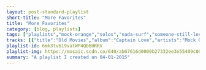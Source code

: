 ```yaml
---
layout: post-standard-playlist
short-title: "More Favorites"
title: "More Favorites"
category: [blog, playlists]
tags: ["playlists","mock-orange","solos","nada-surf","someone-still-loves-you-boris-yeltsin","the-delicious","roger-miller","matt-pond-pa","the-babies","misfits","streetlight-manifesto","george-baker-selection","ratatat","james-blake,-chance-the-rapper","george-shearing","roger-miller","mock-orange","ida-maria","phoenix","the-strokes","conor-oberst","maurice-ravel,-quatuor-ysaÿe","lou-reed","the-mighty-mighty-bosstones","the-sonics","the-long-winters","thomas-tallis,-andrew-fletcher,-ex-cathedra,-jeffrey-skidmore","doug-cloud-&-county-line","the-decemberists","phantom-planet","louis-xiv","streetlight-manifesto","elvis-presley","david-bowie,-ken-scott","the-xx","release-the-sunbird","the-middle-east","sufjan-stevens","the-national","bon-iver","beach-house","metallica","slayer","death-from-above-1979","everything-everything","nada-surf","mae","rilo-kiley","fleet-foxes","grizzly-bear","françoise-hardy","calexico","the-head-and-the-heart","of-montreal","the-thermals","blink-182","nada-surf","beck","nat-king-cole","save-ferris","capital-cities,-andré-3000","willy-mason","grizzly-bear","beach-house","lord-huron","mock-orange","vampire-weekend","islands","volcano!","fats-waller","benny-goodman,-billy-meyers,-elmer-schoebel,-jack-pettis","devo","green-day","austra","future-islands","macklemore-&-ryan-lewis","the-animals","johnny-cash","nada-surf","pretty-girls-make-graves","green-day","rage-against-the-machine","john-denver","sufjan-stevens","steeleye-span","afi","dashboard-confessional","eminem,-dina-rae","ratatat","foster-the-people","sum-41","richard-white,-jesse-corti","pinback","nat-king-cole","erik-satie,-klara-kormendi","the-mellomen","mac-demarco","ben-kweller","mae","artie-shaw","the-get-up-kids","dashboard-confessional","harley-poe","brand-new","ricky-nelson","paws","the-streets","faul-&-wad-ad,-pnau","roger-miller","conor-oberst","the-cure","green-day","nada-surf","the-presidents-of-the-united-states-of-america","harley-poe","lester-flatt,-earl-scruggs","everclear","save-ferris","nofx","mastodon","the-subways","nada-surf","liquid-stranger","mc-zulu,-dub-gabriel","mcguinness-flint","nada-surf","erik-satie,-klara-kormendi","willy-mason","mcguinness-flint","eminem","benny-goodman,-fred-fisher","boats","starlight-mints","sun-kil-moon","cake","the-thermals","vampire-weekend","eef-barzelay","grandaddy","blitzen-trapper","steeleye-span","thomas-tomkins,-choir-of-clare-college,-cambridge,-timothy-brown","boats","mock-orange","matt-pond-pa","the-thermals","starlight-mints","the-war-on-drugs","purity-ring","zeds-dead,-memorecks","phoenix","vampire-weekend","john-wasson","mock-orange","pixies","starlight-mints","pinback","islands","\"weird-al\"-yankovic","the-black-keys","the-thermals","transplants","the-features","the-bravery","starlight-mints","pinback","hank-levy","matt-pond-pa","mock-orange","nada-surf","dashboard-confessional","sufjan-stevens","matt-pond-pa","mock-orange","arcade-fire","the-thermals","vampire-weekend","motion-city-soundtrack","saves-the-day","nada-surf","simon-&-garfunkel","the-offspring","beastie-boys,-nas","vertical-horizon","the-faint","peaches","new-found-glory","new-found-glory","the-decemberists","built-to-spill","the-lighthouse-and-the-whaler","mock-orange","matt-and-kim","islands","human-highway","best-coast","elvis-depressedly","glass-animals","the-octopus-project","explosions-in-the-sky","the-smiths","new-found-glory","the-futureheads","jenny-lewis","counting-crows","the-cure","big-sean,-drake","calvin-harris,-alesso,-hurts","against-me!","gregory-alan-isakov","the-long-winters","jeffrey-lewis,-jack-lewis,-anders-griffen","johnny-cash,-june-carter-cash","wavves","rjd2","flight-of-the-conchords","tyler,-the-creator,-na'-kel,-jasper-dolphin,-lucas.,-l-boy,-taco,-left-brain,-lee-spielman","lil-dicky,-brain","motion-city-soundtrack","the-cranberries","guster","into-it.-over-it.","the-get-up-kids","ben-kweller","saves-the-day","into-it.-over-it.","wavves","sonny-clark","the-beatles","motion-city-soundtrack","less-than-jake","new-found-glory","fun.","now-it's-overhead","the-futureheads","ernie","cookie-monster","bert-&-ernie","abandoned-pools","yellowcard","matt-pond-pa","radical-face","sorority-noise","dry-the-river","dry-the-river","new-found-glory","diarrhea-planet","elliott-smith","islands","juice-newton","benjamin-booker","modern-english","billy-joel","billy-joel","abba","third-eye-blind","nofx","jimmy-eat-world","the-corries","death-cab-for-cutie","box-car-racer","starlight-mints","the-futureheads","fiction-plane","cursive","css","kings-of-convenience","bon-iver","the-black-keys","simon-&-garfunkel","steeleye-span","abba","say-anything","muddy-waters","skee-lo","sum-41","nofx","nofx","drake","eminem","kid-cudi","the-offspring","the-vandals","incubus","wavves","blindside","pink-floyd","eminem","eminem","jank","john-denver","j.-cole","weezer","mock-orange","iron-&-wine","r.e.m.","animal-collective","mxpx","leon-bridges","joel-mcneely,-royal-scottish-national-orchestra-and-chorus","healey-willan,-choir-of-jesus-college,-cambridge,-mark-williams","bloodhound-gang","bloodhound-gang","third-eye-blind","third-eye-blind","someone-still-loves-you-boris-yeltsin","noah-and-the-whale","noah-and-the-whale","ac/dc","billy-may","guster","built-to-spill","peter,-paul-and-mary","bad-religion","afi","trash-boat","mark-orton","sleeping-bag","marty-robbins","arcade-fire","beach-slang","muse","kevin-devine","everything-everything","new-found-glory","miike-snow","j-mascis","warsaw-village-band","warsaw-village-band","four-star-mary","kid-dynamite","william-bell","future-islands","ezra-furman"]
tracks: [{"title":"Old Movies","album":"Captain Love","artists":"Mock Orange"},{"title":"Carpe Diem","album":"Beast Of Both Worlds","artists":"SoloS"},{"title":"Blankest Year","album":"The Weight Is A Gift","artists":"Nada Surf"},{"title":"Think I Wanna Die","album":"Pershing","artists":"Someone Still Loves You Boris Yeltsin"},{"title":"Social Security","album":"The Delicious The Delicious","artists":"The Delicious"},{"title":"Dang Me - Single Version","album":"All Time Greatest Hits","artists":"Roger Miller"},{"title":"Snow Day","album":"Winter Songs EP","artists":"Matt Pond PA"},{"title":"Mess Me Around","album":"Our House on the Hill","artists":"The Babies"},{"title":"Hybrid Moments","album":"Static Age","artists":"Misfits"},{"title":"The Saddest Song","album":"Everything Goes Numb","artists":"Streetlight Manifesto"},{"title":"Little Green Bag","album":"Reservoir Dogs (Original Motion Picture Soundtrack)","artists":"George Baker Selection"},{"title":"Loud Pipes","album":"Classics","artists":"Ratatat"},{"title":"Life Round Here","album":"Life Round Here","artists":"James Blake, Chance the Rapper"},{"title":"Lullaby Of Birdland","album":"Lullaby of Birdland (Best Of)","artists":"George Shearing"},{"title":"Chug-A-Lug - Single Version","album":"All Time Greatest Hits","artists":"Roger Miller"},{"title":"Feel It Now","album":"Disguised As Ghosts","artists":"Mock Orange"},{"title":"Oh My God","album":"Fortress 'round My Heart (Deluxe Edition)","artists":"Ida Maria"},{"title":"Sometimes in the Fall","album":"It's Never Been Like That (Deluxe Version)","artists":"Phoenix"},{"title":"Someday","album":"Is This It","artists":"The Strokes"},{"title":"I Don't Want to Die (In the Hospital)","album":"Conor Oberst","artists":"Conor Oberst"},{"title":"String Quartet In F Major, M.35: 2. Assez vif. Très rythmé","album":"Ravel/Debussy: String Quartets","artists":"Maurice Ravel, Quatuor Ysaÿe"},{"title":"I'm So Free","album":"Transformer","artists":"Lou Reed"},{"title":"Where'd You Go","album":"Where'd You Go","artists":"The Mighty Mighty Bosstones"},{"title":"Have Love Will Travel","album":"Here Are the Sonics","artists":"The Sonics"},{"title":"Cinnamon","album":"When I Pretend To Fall","artists":"The Long Winters"},{"title":"If Ye Love Me","album":"A New Heaven : 1000 Years of Sacred Choral Music","artists":"Thomas Tallis, Andrew Fletcher, Ex Cathedra, Jeffrey Skidmore"},{"title":"Come Back Little Darlin'","album":"Appalachian Rain","artists":"Doug Cloud & County Line"},{"title":"July, July!","album":"Castaways and Cutouts","artists":"The Decemberists"},{"title":"Big Brat","album":"Phantom Planet","artists":"Phantom Planet"},{"title":"Louis XIV","album":"Louis XIV","artists":"Louis XIV"},{"title":"We Will Fall Together","album":"Somewhere In The Between","artists":"Streetlight Manifesto"},{"title":"Return to Sender - From \"Girls! Girls! Girls!\"","album":"Elvis 75 - Good Rockin' Tonight","artists":"Elvis Presley"},{"title":"Queen Bitch - 1999 Remastered Version","album":"Hunky Dory","artists":"David Bowie, Ken Scott"},{"title":"Islands","album":"xx","artists":"The xx"},{"title":"Always Like The Son","album":"Come Back To Us","artists":"Release The Sunbird"},{"title":"Blood","album":"The Recordings of the Middle East","artists":"The Middle East"},{"title":"The Henney Buggy Band","album":"The Avalanche","artists":"Sufjan Stevens"},{"title":"I Need My Girl","album":"Trouble Will Find Me","artists":"The National"},{"title":"Skinny Love","album":"For Emma, Forever Ago","artists":"Bon Iver"},{"title":"Used to Be","album":"Teen Dream","artists":"Beach House"},{"title":"Battery","album":"Master Of Puppets","artists":"Metallica"},{"title":"Raining Blood","album":"Reign In Blood","artists":"Slayer"},{"title":"Romantic Rights","album":"You're A Woman, I'm A Machine","artists":"Death From Above 1979"},{"title":"Qwerty Finger","album":"Man Alive","artists":"Everything Everything"},{"title":"Looking Through (Acoustic)","album":"The Dulcitone Files","artists":"Nada Surf"},{"title":"The Fisherman Song (We All Need Love)","album":"(m)orning","artists":"Mae"},{"title":"A Better Son/Daughter","album":"The Execution Of All Things","artists":"Rilo Kiley"},{"title":"Helplessness Blues","album":"Helplessness Blues","artists":"Fleet Foxes"},{"title":"While You Wait For The Others","album":"Veckatimest","artists":"Grizzly Bear"},{"title":"Le temps de l'amour (Remastered)","album":"Canciones de Amor Vol.8: Francia","artists":"Françoise Hardy"},{"title":"Bisbee Blue","album":"Garden Ruin","artists":"Calexico"},{"title":"Cats and Dogs","album":"The Head and the Heart","artists":"The Head And The Heart"},{"title":"Gronlandic Edit","album":"Hissing Fauna, Are You The Destroyer?","artists":"of Montreal"},{"title":"You Will Be Free","album":"Desperate Ground","artists":"The Thermals"},{"title":"Here's Your Letter","album":"blink-182 (explicit version) [Explicit Version]","artists":"blink-182"},{"title":"From Now On","album":"Lucky","artists":"Nada Surf"},{"title":"Turn Away","album":"Morning Phase","artists":"Beck"},{"title":"Almost Like Being In Love - Remastered","album":"The Unforgettable Nat King Cole (Remastered)","artists":"Nat King Cole"},{"title":"The World Is New","album":"It Means Everything","artists":"Save Ferris"},{"title":"Farrah Fawcett Hair","album":"In A Tidal Wave Of Mystery (Deluxe)","artists":"Capital Cities, André 3000"},{"title":"Talk Me Down","album":"Don't Stop Now","artists":"Willy Mason"},{"title":"Two Weeks","album":"Veckatimest","artists":"Grizzly Bear"},{"title":"Lazuli","album":"Bloom","artists":"Beach House"},{"title":"Time To Run","album":"Lonesome Dreams","artists":"Lord Huron"},{"title":"Make Friends","album":"Mind Is Not Brain","artists":"Mock Orange"},{"title":"California English","album":"Contra","artists":"Vampire Weekend"},{"title":"No You Don't","album":"Vapours","artists":"Islands"},{"title":"Africa Just Wants To Have Fun","album":"Paperwork","artists":"volcano!"},{"title":"Ain't Misbehavin","album":"1934-1943 - Ain't Misbehavin","artists":"Fats Waller"},{"title":"Bugle Call Rag (Live)","album":"In Person","artists":"Benny Goodman, Billy Meyers, Elmer Schoebel, Jack Pettis"},{"title":"Whip It - 2009 Remaster","album":"Freedom Of Choice (Deluxe Remastered Edition)","artists":"DEVO"},{"title":"Peacemaker","album":"21st Century Breakdown","artists":"Green Day"},{"title":"Home","album":"Home","artists":"Austra"},{"title":"Spirit","album":"Singles","artists":"Future Islands"},{"title":"Can't Hold Us - feat. Ray Dalton","album":"The Heist","artists":"Macklemore & Ryan Lewis"},{"title":"House Of The Rising Sun","album":"The Best Of The Animals","artists":"The Animals"},{"title":"Hey Porter","album":"The Mystery Of Life","artists":"Johnny Cash"},{"title":"Je T'Attendais","album":"B-Sides","artists":"Nada Surf"},{"title":"Bring It On Golden Pond","album":"Good Health","artists":"Pretty Girls Make Graves"},{"title":"Basket Case","album":"Dookie","artists":"Green Day"},{"title":"Sleep Now In the Fire","album":"The Battle Of Los Angeles","artists":"Rage Against The Machine"},{"title":"Take Me Home, Country Roads - Original Version","album":"John Denver's Greatest Hits","artists":"John Denver"},{"title":"The Tallest Man, the Broadest Shoulders Part I: The Great Frontier Part II: Come to Me Only With Playthings Now","album":"Illinois","artists":"Sufjan Stevens"},{"title":"The Blackleg Miner","album":"Hark! The Village Wait","artists":"Steeleye Span"},{"title":"The Leaving Song","album":"Sing The Sorrow","artists":"AFI"},{"title":"The Good Fight","album":"The Places You Have Come To Fear The Most","artists":"Dashboard Confessional"},{"title":"Superman","album":"The Eminem Show","artists":"Eminem, Dina Rae"},{"title":"Wildcat","album":"Classics","artists":"Ratatat"},{"title":"The Truth","album":"Supermodel","artists":"Foster The People"},{"title":"Screaming Bloody Murder","album":"Screaming Bloody Murder","artists":"Sum 41"},{"title":"Gaston - Soundtrack","album":"Beauty And The Beast (Soundtrack)","artists":"Richard White, Jesse Corti"},{"title":"Proceed to Memory","album":"Information Retrieved","artists":"Pinback"},{"title":"Straighten Up And Fly Right - Remastered","album":"The Unforgettable Nat King Cole (Remastered)","artists":"Nat King Cole"},{"title":"3 Gymnopédies: Gymnopedie No. 1","album":"Satie: Piano Works (Selection)","artists":"Erik Satie, Klara Kormendi"},{"title":"The Ballad of Davy Crockett - From \"Frontierland\"","album":"Fantastic Mr. Fox (Original Soundtrack) [International Version]","artists":"The Mellomen"},{"title":"Salad Days","album":"Salad Days","artists":"Mac DeMarco"},{"title":"Commerce, TX","album":"Sha Sha","artists":"Ben Kweller"},{"title":"This Time Is The Last Time - Donnie Vs Reggie Mix","album":"Destination: B Sides","artists":"Mae"},{"title":"Smoke Gets In You're Eyes","album":"Artie Shaw - Stardust","artists":"Artie Shaw"},{"title":"Overdue","album":"On A Wire","artists":"The Get Up Kids"},{"title":"Saints And Sailors","album":"The Places You Have Come To Fear The Most","artists":"Dashboard Confessional"},{"title":"It's Only the End of the World","album":"The Dead and the Naked","artists":"Harley Poe"},{"title":"The Boy Who Blocked His Own Shot","album":"Deja Entendu","artists":"Brand New"},{"title":"Lonesome Town","album":"Greatest Love Songs","artists":"Ricky Nelson"},{"title":"Erreur Humaine","album":"Youth Culture Forever","artists":"PAWS"},{"title":"Empty Cans","album":"A Grand Don't Come for Free","artists":"The Streets"},{"title":"Changes","album":"Changes","artists":"Faul & Wad Ad, PNAU"},{"title":"You Can't Roller Skate In A Buffalo Herd - Single Version","album":"All Time Greatest Hits","artists":"Roger Miller"},{"title":"NYC-Gone, Gone","album":"Conor Oberst","artists":"Conor Oberst"},{"title":"Boys Don't Cry - Single Version","album":"Three Imaginary Boys (Deluxe Edition)","artists":"The Cure"},{"title":"Burnout","album":"Dookie","artists":"Green Day"},{"title":"The Way You Wear Your Head","album":"Let Go","artists":"Nada Surf"},{"title":"Peaches","album":"The Presidents of The United States of America: Ten Year Super Bonus Special Anniversary Edition","artists":"The Presidents Of The United States Of America"},{"title":"Corpse Grindin' Man - Studio","album":"Harley Poe and The Dead Vampires","artists":"Harley Poe"},{"title":"The Ballad of Jed Clampett","album":"The Beverly Hillbillies","artists":"Lester Flatt, Earl Scruggs"},{"title":"Anthem Part Two","album":"Take Off Your Pants And Jacket","artists":"blink-182"},{"title":"So Much for the Afterglow","album":"So Much For The Afterglow","artists":"Everclear"},{"title":"Come on Eileen","album":"It Means Everything","artists":"Save Ferris"},{"title":"I Believe in Goddess","album":"Self Entitled","artists":"NOFX"},{"title":"High Road","album":"Once More 'Round the Sun","artists":"Mastodon"},{"title":"Rock & Roll Queen","album":"Young For Eternity","artists":"The Subways"},{"title":"Clear Eye Clouded Mind","album":"The Stars Are Indifferent To Astronomy","artists":"Nada Surf"},{"title":"Bully","album":"Mechanoid Meltdown","artists":"Liquid Stranger"},{"title":"No Lies - Grodio Remix","album":"Outlaw Speakerbox (Anthology)","artists":"MC Zulu, Dub Gabriel"},{"title":"Dream Darling Dream - Remastered","album":"McGuinness Flint","artists":"McGuinness Flint"},{"title":"The Future (Acoustic)","album":"The Dulcitone Files","artists":"Nada Surf"},{"title":"Gnossienne No.1: Lent","album":"Satie: Piano Works (Selection)","artists":"Erik Satie, Klara Kormendi"},{"title":"Oxygen","album":"Where The Humans Eat","artists":"Willy Mason"},{"title":"Shut Up","album":"Take Off Your Pants And Jacket","artists":"blink-182"},{"title":"Let It Ride - Remastered","album":"McGuinness Flint","artists":"McGuinness Flint"},{"title":"Role Model","album":"The Slim Shady LP (Explicit)","artists":"Eminem"},{"title":"Chicago","album":"In Person","artists":"Benny Goodman, Fred Fisher"},{"title":"Movie Scores; We Hummed","album":"Cannonballs, Cannonballs","artists":"Boats"},{"title":"Matador","album":"The Dream That Stuff Was Made Of","artists":"Starlight Mints"},{"title":"Glen Tipton","album":"Ghosts Of The Great Highway","artists":"Sun Kil Moon"},{"title":"Stickshifts and Safetybelts","album":"Fashion Nugget","artists":"Cake"},{"title":"Now We Can See","album":"Now We Can See","artists":"The Thermals"},{"title":"Unbelievers","album":"Modern Vampires of the City","artists":"Vampire Weekend"},{"title":"Lose BIg","album":"Lose Big","artists":"Eef Barzelay"},{"title":"El Caminos In The West","album":"Sumday","artists":"Grandaddy"},{"title":"Black River Killer","album":"Black River Killer","artists":"Blitzen Trapper"},{"title":"My Johnny Was a Shoemaker","album":"Hark! The Village Wait","artists":"Steeleye Span"},{"title":"Tomkins: When David Heard","album":"Tudor Anthems and Motets","artists":"Thomas Tomkins, Choir of Clare College, Cambridge, Timothy Brown"},{"title":"Haircuts For Everybody","album":"Cannonballs, Cannonballs","artists":"Boats"},{"title":"We Work","album":"nines & sixes","artists":"Mock Orange"},{"title":"People Have A Way","album":"Last Light","artists":"Matt Pond PA"},{"title":"Born To Kill","album":"Desperate Ground","artists":"The Thermals"},{"title":"Inside Of Me","album":"Drowaton","artists":"Starlight Mints"},{"title":"Red Eyes","album":"Lost In The Dream","artists":"The War On Drugs"},{"title":"stranger than earth","album":"another eternity","artists":"Purity Ring"},{"title":"Collapse","album":"Somewhere Else","artists":"Zeds Dead, Memorecks"},{"title":"1901","album":"Wolfgang Amadeus Phoenix","artists":"Phoenix"},{"title":"Cousins","album":"Contra","artists":"Vampire Weekend"},{"title":"Caravan","album":"Whiplash (Original Motion Picture Soundtrack)","artists":"John Wasson"},{"title":"Til the Morning","album":"Live in Brooklyn","artists":"Mock Orange"},{"title":"Where Is My Mind?","album":"Death To The Pixies","artists":"Pixies"},{"title":"Popsickle","album":"The Dream That Stuff Was Made Of","artists":"Starlight Mints"},{"title":"Concrete Seconds","album":"Blue Screen Life","artists":"Pinback"},{"title":"Vapours","album":"Vapours","artists":"Islands"},{"title":"Albuquerque","album":"The Essential \"Weird Al\" Yankovic","artists":"\"Weird Al\" Yankovic"},{"title":"Grown So Ugly","album":"Rubber Factory","artists":"The Black Keys"},{"title":"A Pillar Of Salt","album":"The Body, The Blood, The Machine","artists":"The Thermals"},{"title":"D.J. D.J.","album":"Transplants","artists":"Transplants"},{"title":"Kids","album":"Wilderness","artists":"The Features"},{"title":"An Honest Mistake - CD Album Version","album":"The Bravery","artists":"The Bravery"},{"title":"Power Bleed","album":"Change Remains","artists":"Starlight Mints"},{"title":"Up All Night","album":"Neighborhoods (Deluxe Version)","artists":"blink-182"},{"title":"Blue Harvest","album":"Autumn of the Seraphs","artists":"Pinback"},{"title":"Whiplash","album":"Whiplash (Original Motion Picture Soundtrack)","artists":"Hank Levy"},{"title":"Last Song","album":"Emblems","artists":"Matt Pond PA"},{"title":"East Side Song","album":"Mind Is Not Brain","artists":"Mock Orange"},{"title":"When I Was Young","album":"The Stars Are Indifferent To Astronomy","artists":"Nada Surf"},{"title":"The Swiss Army Romance","album":"The Swiss Army Romance","artists":"Dashboard Confessional"},{"title":"Casimir Pulaski Day","album":"Illinois","artists":"Sufjan Stevens"},{"title":"New Hampshire","album":"Emblems","artists":"Matt Pond PA"},{"title":"Mind Is Not Brain","album":"Mind Is Not Brain","artists":"Mock Orange"},{"title":"The Suburbs","album":"The Suburbs","artists":"Arcade Fire"},{"title":"I Go Alone","album":"Desperate Ground","artists":"The Thermals"},{"title":"Campus","album":"Vampire Weekend","artists":"Vampire Weekend"},{"title":"M+M's","album":"Cheshire Cat","artists":"blink-182"},{"title":"Attractive Today","album":"Commit This To Memory","artists":"Motion City Soundtrack"},{"title":"At Your Funeral","album":"Stay What You Are","artists":"Saves The Day"},{"title":"Weightless","album":"Lucky","artists":"Nada Surf"},{"title":"A Poem on the Underground Wall","album":"Parsley, Sage, Rosemary And Thyme","artists":"Simon & Garfunkel"},{"title":"Lightning Rod","album":"Splinter","artists":"The Offspring"},{"title":"Too Many Rappers - New Reactionaries Version","album":"Hot Sauce Committee (Pt. 2)","artists":"Beastie Boys, Nas"},{"title":"Online Songs","album":"Take Off Your Pants And Jacket","artists":"blink-182"},{"title":"Everything You Want","album":"Everything You Want","artists":"Vertical Horizon"},{"title":"Posed To Death","album":"Danse Macabre","artists":"The Faint"},{"title":"Fuck the Pain Away","album":"The Teaches of Peaches","artists":"Peaches"},{"title":"Intro (New Found Glory Album)","album":"Catalyst","artists":"New Found Glory"},{"title":"All Downhill From Here","album":"Catalyst","artists":"New Found Glory"},{"title":"The Chimbley Sweep","album":"Her Majesty The Decemberists","artists":"The Decemberists"},{"title":"Living Zoo","album":"Untethered Moon","artists":"Built To Spill"},{"title":"Iron Doors","album":"This Is an Adventure","artists":"The Lighthouse And The Whaler"},{"title":"I Keep Saying So Long","album":"Mind Is Not Brain","artists":"Mock Orange"},{"title":"Overexposed","album":"Lightning","artists":"Matt and Kim"},{"title":"This is Not A Song","album":"A Sleep & A Forgetting (Deluxe Edition)","artists":"Islands"},{"title":"The Sound","album":"Moody Motorcycle","artists":"Human Highway"},{"title":"The Only Place","album":"The Only Place (Deluxe Edition)","artists":"Best Coast"},{"title":"Wastes of Time","album":"New Alhambra","artists":"Elvis Depressedly"},{"title":"Wyrd","album":"ZABA","artists":"Glass Animals"},{"title":"Truck","album":"Hello, Avalanche","artists":"The Octopus Project"},{"title":"Your Hand In Mine","album":"The Earth Is Not a Cold Dead Place","artists":"Explosions In The Sky"},{"title":"Girl Afraid - 2011 Remaster","album":"Louder Than Bombs","artists":"The Smiths"},{"title":"Something I Call Personality","album":"Sticks and Stones","artists":"New Found Glory"},{"title":"Hounds of Love","album":"The Futureheads (UK Formats)","artists":"The Futureheads"},{"title":"Acid Tongue","album":"Acid Tongue","artists":"Jenny Lewis"},{"title":"A Long December","album":"Recovering The Satellites","artists":"Counting Crows"},{"title":"Friday I'm In Love","album":"The Cure - Greatest Hits (Deluxe Sound & Vision) PAL [2CD/DVD Sound & Vision]","artists":"The Cure"},{"title":"Blessings","album":"Dark Sky Paradise (Deluxe)","artists":"Big Sean, Drake"},{"title":"Under Control (feat. Hurts)","album":"Motion","artists":"Calvin Harris, Alesso, Hurts"},{"title":"Transgender Dysphoria Blues","album":"Transgender Dysphoria Blues","artists":"Against Me!"},{"title":"The Universe","album":"The Weatherman","artists":"Gregory Alan Isakov"},{"title":"It'll Be A Breeze","album":"When I Pretend To Fall","artists":"The Long Winters"},{"title":"Back When I Was 4","album":"It's the Ones Who've Cracked That the Light Shines Through","artists":"Jeffrey Lewis, Jack Lewis, Anders Griffen"},{"title":"If I Were a Carpenter","album":"Hello, I'm Johnny Cash","artists":"Johnny Cash, June Carter Cash"},{"title":"Green Eyes","album":"King Of The Beach","artists":"Wavves"},{"title":"Ghostwriter","album":"Deadringer: Deluxe","artists":"RJD2"},{"title":"Sugalumps","album":"I Told You I Was Freaky","artists":"Flight of the Conchords"},{"title":"Trashwang (feat. Na' kel, Jasper Dolphin, Lucas, L-Boy, Taco, Left Brain & Lee Spielman)","album":"Wolf","artists":"Tyler, The Creator, Na' kel, Jasper Dolphin, Lucas., L-Boy, TACO, Left Brain, Lee Spielman"},{"title":"Pillow Talking (feat. Brain)","album":"Professional Rapper","artists":"Lil Dicky, Brain"},{"title":"It's A Pleasure To Meet You","album":"Panic Stations","artists":"Motion City Soundtrack"},{"title":"Dreams","album":"20th Century Masters - The Millennium Collection: The Best Of The Cranberries","artists":"The Cranberries"},{"title":"Architects & Engineers","album":"Easy Wonderful (Deluxe Version)","artists":"Guster"},{"title":"Cambridge, MA","album":"Twelve Towns","artists":"Into It. Over It."},{"title":"Campfire Kansas","album":"On A Wire","artists":"The Get Up Kids"},{"title":"Sundress","album":"Ben Kweller","artists":"Ben Kweller"},{"title":"Tomorrow Too Late","album":"In Reverie","artists":"Saves The Day"},{"title":"Anchor","album":"52 Weeks","artists":"Into It. Over It."},{"title":"All the Same","album":"V","artists":"Wavves"},{"title":"Junka","album":"Sonny Clark Trio","artists":"Sonny Clark"},{"title":"Drive My Car - Remastered 2009","album":"Rubber Soul (Remastered)","artists":"The Beatles"},{"title":"It Had To Be You","album":"Even If It Kills Me","artists":"Motion City Soundtrack"},{"title":"Scott Farcas Takes It On The Chin","album":"Hello Rockview","artists":"Less Than Jake"},{"title":"Familiar Landscapes","album":"Coming Home","artists":"New Found Glory"},{"title":"Some Nights","album":"Some Nights","artists":"fun."},{"title":"A Little Consolation","album":"Fall Back Open","artists":"Now It's Overhead"},{"title":"Struck Dumb","album":"The Chaos","artists":"The Futureheads"},{"title":"I Don't Want to Live on the Moon","album":"Sesame Street: Platinum All-Time Favorites","artists":"Ernie"},{"title":"If Moon Was Cookie","album":"Sesame Street: Dreamytime Songs","artists":"Cookie Monster"},{"title":"Dance Myself to Sleep","album":"Sesame Street: Dreamytime Songs","artists":"Bert & Ernie"},{"title":"Pep Talk","album":"Somnambulist","artists":"Abandoned Pools"},{"title":"View From Heaven","album":"Ocean Avenue","artists":"Yellowcard"},{"title":"East Coast E.","album":"Emblems","artists":"Matt Pond PA"},{"title":"Welcome Home, Son","album":"Ghost","artists":"Radical Face"},{"title":"Using","album":"Joy, Departed","artists":"Sorority Noise"},{"title":"History Book - Acoustic","album":"Shallow Bed (Acoustic)","artists":"Dry the River"},{"title":"No Rest - Acoustic","album":"Shallow Bed (Acoustic)","artists":"Dry the River"},{"title":"Ready and Willing","album":"Resurrection: Ascension","artists":"New Found Glory"},{"title":"Separations","album":"I'm Rich Beyond Your Wildest Dreams","artists":"Diarrhea Planet"},{"title":"Condor Ave","album":"Roman Candle","artists":"Elliott Smith"},{"title":"Snowflake","album":"Taste","artists":"Islands"},{"title":"Angel Of The Morning","album":"Juice Newton's Greatest Hits","artists":"Juice Newton"},{"title":"Violent Shiver","album":"Benjamin Booker","artists":"Benjamin Booker"},{"title":"I Melt With You - Rerecorded","album":"Pillow Lips","artists":"Modern English"},{"title":"It's Still Rock and Roll to Me","album":"Glass Houses","artists":"Billy Joel"},{"title":"Sleeping With the Television On","album":"Glass Houses","artists":"Billy Joel"},{"title":"Take A Chance On Me","album":"The Album","artists":"ABBA"},{"title":"Rites of Passage","album":"Dopamine","artists":"Third Eye Blind"},{"title":"We Called It America","album":"Coaster","artists":"NOFX"},{"title":"Get It Faster","album":"Bleed American","artists":"Jimmy Eat World"},{"title":"Shoals Of Herring","album":"People and Songs of the Sea","artists":"The Corries"},{"title":"Your Heart Is an Empty Room","album":"Plans","artists":"Death Cab for Cutie"},{"title":"Tiny Voices","album":"Box Car Racer","artists":"Box Car Racer"},{"title":"Power Bleed","album":"Change Remains","artists":"Starlight Mints"},{"title":"Heartbeat Song","album":"The Chaos","artists":"The Futureheads"},{"title":"Everything Will Never Be OK","album":"Everything Will Never Be OK","artists":"Fiction Plane"},{"title":"Dorothy At Forty","album":"Happy Hollow","artists":"Cursive"},{"title":"Move","album":"Donkey","artists":"CSS"},{"title":"Little Kids","album":"Quiet Is The New Loud","artists":"Kings of Convenience"},{"title":"Holocene","album":"Bon Iver","artists":"Bon Iver"},{"title":"All Hands Against His Own","album":"Rubber Factory","artists":"The Black Keys"},{"title":"Wednesday Morning, 3 A.M.","album":"Wednesday Morning, 3 A.M.","artists":"Simon & Garfunkel"},{"title":"The Blackleg Miner","album":"Hark! The Village Wait","artists":"Steeleye Span"},{"title":"SOS","album":"Abba","artists":"ABBA"},{"title":"Alive With The Glory Of Love","album":"...Is A Real Boy","artists":"Say Anything"},{"title":"My Home Is In The Delta","album":"The Folk Singer","artists":"Muddy Waters"},{"title":"I Wish","album":"I Wish","artists":"Skee-Lo"},{"title":"Crazy Amanda Bunkface","album":"All Killer, No Filler","artists":"Sum 41"},{"title":"Bye Bye Biopsy Girl","album":"First Ditch Effort","artists":"NOFX"},{"title":"First Call","album":"Coaster","artists":"NOFX"},{"title":"Pop Style","album":"Views","artists":"Drake"},{"title":"Just Don't Give A Fuck","album":"The Slim Shady LP (Explicit)","artists":"Eminem"},{"title":"Day 'N' Nite (nightmare)","album":"Man On The Moon: The End Of Day","artists":"Kid Cudi"},{"title":"Have You Ever","album":"Americana","artists":"The Offspring"},{"title":"43210-1","album":"Internet Dating Super Studs","artists":"The Vandals"},{"title":"A Certain Shade of Green","album":"S.C.I.E.N.C.E.","artists":"Incubus"},{"title":"Gimme a Knife","album":"Afraid Of Heights","artists":"Wavves"},{"title":"About a Burning Fire","album":"About A Burning Fire","artists":"Blindside"},{"title":"Time","album":"The Dark Side of the Moon","artists":"Pink Floyd"},{"title":"Role Model","album":"The Slim Shady LP","artists":"Eminem"},{"title":"Still Don't Give A Fuck","album":"The Slim Shady LP","artists":"Eminem"},{"title":"Chunk (Cool Enuff)","album":"Versace Summer","artists":"Jank"},{"title":"Thank God I'm a Country Boy","album":"Back Home Again","artists":"John Denver"},{"title":"No Role Modelz","album":"2014 Forest Hills Drive","artists":"J. Cole"},{"title":"Ruling Me","album":"Hurley","artists":"Weezer"},{"title":"Relax and Degrade","album":"Captain Love","artists":"Mock Orange"},{"title":"Naked As We Came","album":"Our Endless Numbered Days","artists":"Iron & Wine"},{"title":"Supernatural Superserious","album":"Accelerate","artists":"R.E.M."},{"title":"FloriDada","album":"Painting With","artists":"Animal Collective"},{"title":"Set The Record Straight","album":"Slowly Going The Way Of The Buffalo","artists":"MxPx"},{"title":"Better Man","album":"Coming Home","artists":"Leon Bridges"},{"title":"Beggar's Canyon Chase","album":"Star Wars: Shadows Of The Empire (Original Score)","artists":"Joel McNeely, Royal Scottish National Orchestra and Chorus"},{"title":"Rise Up My Love","album":"My Beloved's Voice: Sacred Songs of Love","artists":"Healey Willan, Choir of Jesus College, Cambridge, Mark Williams"},{"title":"Foxtrot Uniform Charlie Kilo","album":"Hefty Fine","artists":"Bloodhound Gang"},{"title":"Pennsylvania","album":"Hefty Fine","artists":"Bloodhound Gang"},{"title":"Thanks a Lot","album":"Third Eye Blind","artists":"Third Eye Blind"},{"title":"How's It Going to Be","album":"Third Eye Blind","artists":"Third Eye Blind"},{"title":"Sink/Let it Sway","album":"Let It Sway [Deluxe Edition]","artists":"Someone Still Loves You Boris Yeltsin"},{"title":"2 Atoms In A Molecule","album":"Peaceful, The World Lays Me Down","artists":"Noah And The Whale"},{"title":"5 Years Time","album":"Peaceful, The World Lays Me Down","artists":"Noah And The Whale"},{"title":"Let There Be Rock","album":"Let There Be Rock","artists":"AC/DC"},{"title":"Lover (Gene Krupa Version)","album":"Swing Era Plus No. 3 - Cd016","artists":"Billy May"},{"title":"Do What You Want","album":"Easy Wonderful (Deluxe Version)","artists":"Guster"},{"title":"Liar","album":"You In Reverse (U.S. Version)","artists":"Built To Spill"},{"title":"Early in the Morning - 2004 Remaster","album":"The Very Best of Peter, Paul and Mary","artists":"Peter, Paul and Mary"},{"title":"Sorrow","album":"The Process Of Belief","artists":"Bad Religion"},{"title":"Death Of Seasons","album":"Sing The Sorrow","artists":"AFI"},{"title":"Strangers","album":"Nothing I Write You Can Change What You've Been Through","artists":"Trash Boat"},{"title":"Their Pie","album":"Nebraska (Original Motion Picture Soundtrack)","artists":"Mark Orton"},{"title":"Women Of Your Life","album":"Women Of Your Life","artists":"Sleeping Bag"},{"title":"Big Iron","album":"Gunfighter Ballads And Trail Songs","artists":"Marty Robbins"},{"title":"Creature Comfort","album":"Everything Now","artists":"Arcade Fire"},{"title":"Future Mixtape For The Art Kids (Quiet Slang)","album":"We Were Babies & We Were Dirtbags (Quiet Slang)","artists":"Beach Slang"},{"title":"Bliss","album":"Origin of Symmetry","artists":"Muse"},{"title":"Both Ways","album":"We Are Who We've Always Been","artists":"Kevin Devine"},{"title":"Desire","album":"A Fever Dream","artists":"Everything Everything"},{"title":"Doubt Full","album":"Catalyst","artists":"New Found Glory"},{"title":"Genghis Khan","album":"iii","artists":"Miike Snow"},{"title":"Me Again","album":"Tied to a Star","artists":"J Mascis"},{"title":"Cranes","album":"People's Spring","artists":"Warsaw Village Band"},{"title":"Chassidic Dance","album":"People's Spring","artists":"Warsaw Village Band"},{"title":"Pain","album":"Four Star Mary","artists":"Four Star Mary"},{"title":"Heart A Tact","album":"Cheap Shots, Youth Anthems","artists":"Kid Dynamite"},{"title":"I Forgot To Be Your Lover","album":"The Soul Of Hip-Hop","artists":"William Bell"},{"title":"North Star","album":"The Far Field","artists":"Future Islands"},{"title":"Restless Year","album":"Perpetual Motion People","artists":"Ezra Furman"}]
playlist-id: 6mk3tv619vatWP4Qb6HRRV
playlist-img: https://mosaic.scdn.co/640/ab67616d0000b27332ee3e55409c00e98c379562ab67616d0000b2736faf8a4bb64ca0cca750e52bab67616d0000b27372c86bea2194797042f6187aab67616d0000b273a47a8c2134175f6e18f8fca3
summary: "A playlist I created on 04-01-2015"
---
```


